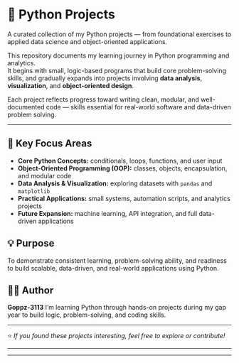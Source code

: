 # 🐍 Python Projects

A curated collection of my Python projects — from foundational exercises to applied data science and object-oriented applications.

This repository documents my learning journey in Python programming and analytics.  
It begins with small, logic-based programs that build core problem-solving skills, and gradually expands into projects involving **data analysis**, **visualization**, and **object-oriented design**.

Each project reflects progress toward writing clean, modular, and well-documented code — skills essential for real-world software and data-driven problem solving.

---

## 🚀 Key Focus Areas

- **Core Python Concepts:** conditionals, loops, functions, and user input  
- **Object-Oriented Programming (OOP):** classes, objects, encapsulation, and modular code  
- **Data Analysis & Visualization:** exploring datasets with `pandas` and `matplotlib`  
- **Practical Applications:** small systems, automation scripts, and analytics projects  
- **Future Expansion:** machine learning, API integration, and full data-driven applications



## 💡 Purpose

To demonstrate consistent learning, problem-solving ability, and readiness to build scalable, data-driven, and real-world applications using Python.

## 👨‍💻 Author

**Goppz-3113**
I’m learning Python through hands-on projects during my gap year to build logic, problem-solving, and coding skills.

---

⭐ *If you found these projects interesting, feel free to explore or contribute!*



---



---

